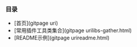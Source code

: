 ### 目录
+ [首页](gitpage uri)
+ [常用插件工具类集合](gitpage urilibs-gather.html)
+ [README示例](gitpage urireadme.html)